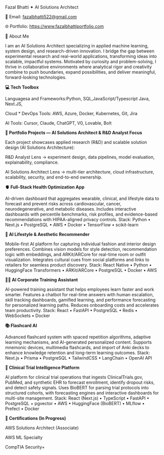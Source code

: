 Fazal Bhatti ✦ AI Solutions Architect

📧 Email: fazalbhatti522@gmail.com

🌐 Portfolio: https://www.fazalbhattiportfolio.com

👋 About Me

I am an AI Solutions Architect specializing in applied machine learning, system design, and research-driven innovation. I bridge the gap between experimental research and real-world applications, transforming ideas into scalable, impactful systems. Motivated by curiosity and problem-solving, I thrive in collaborative environments where analytical rigor and creativity combine to push boundaries, expand possibilities, and deliver meaningful, forward-looking technologies.

**💻 Tech Toolbox**

Languagesa and Frameworks:Python, SQL,JavaScript/Typescript Java, Next.JS, 

Cloud * DevOps Tools: AWS, Azure, Docker,  Kubernetes, Git, Jira

AI Tools: Cursor, Claude, ChatGPT, V0, Lovable, Bolt


**🚀 Portfolio Projects — AI Solutions Architect & R&D Analyst Focus**

Each project showcases applied research (R&D) and scalable solution design (AI Solutions Architecture):

R&D Analyst Lens → experiment design, data pipelines, model evaluation, explainability, compliance.

AI Solutions Architect Lens → multi-tier architecture, cloud infrastructure, scalability, security, and end-to-end ownership.


**🫀 Full-Stack Health Optimization App**

AI-driven dashboard that aggregates wearable, clinical, and lifestyle data to forecast and prevent risks across cardiovascular, cancer, neurodegenerative, and metabolic diseases. Includes interactive dashboards with percentile benchmarks, risk profiles, and evidence-based recommendations with HIPAA-aligned privacy controls.
Stack: Python • Next.js • PostgreSQL • AWS • Docker • TensorFlow • scikit-learn

**🎨 AI Lifestyle & Aesthetic Recommender**

Mobile-first AI platform for capturing individual fashion and interior design preferences. Combines vision models for style detection, recommendation logic with embeddings, and ARKit/ARCore for real-time room or outfit visualization. Integrates cultural cues from social platforms and links to retailers for seamless product discovery.
Stack: React Native • Python • HuggingFace Transformers • ARKit/ARCore • PostgreSQL • Docker • AWS

**👨‍💼 AI Corporate Training Assistant**

AI-powered training assistant that helps employees learn faster and work smarter. Features a chatbot for real-time answers with human escalation, skill tracking dashboards, gamified learning, and performance forecasting for personalized learning paths. Reduces onboarding costs and accelerates team productivity.
Stack: React • FastAPI • PostgreSQL • Redis • WebSockets • Docker

**📚 Flashcard AI**

Advanced flashcard system with spaced repetition algorithms, adaptive learning mechanisms, and AI-generated personalized content. Supports mnemonic devices, multimedia flashcards, and import of Anki decks to enhance knowledge retention and long-term learning outcomes.
Stack: Next.js • Prisma • PostgreSQL • TailwindCSS • LangChain • OpenAI API

**🧪 Clinical Trial Intelligence Platform**

AI platform for clinical trial operations that ingests ClinicalTrials.gov, PubMed, and synthetic EHR to forecast enrollment, identify dropout risks, and detect safety signals. Uses BioBERT for parsing trial protocols into structured cohorts, with forecasting engines and interactive dashboards for multi-site management.
Stack: React (Next.js) • TypeScript • FastAPI • PostgreSQL + pgvector • AWS • HuggingFace (BioBERT) • MLflow • Prefect • Docker

**🎯 Certifications (In Progress)**

AWS Solutions Architect (Associate)

AWS ML Specialty

CompTIA Security+

